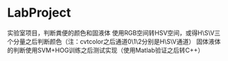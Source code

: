# LabProject
实验室项目，判断粪便的颜色和固液体
使用RGB空间转HSV空间，或得H\S\V三个分量之后判断颜色（注：cvtcolor之后通道0\1\2分别是H\S\V通道）
固体液体的判断使用SVM+HOG训练之后测试实现（使用Matlab验证之后转C++）
